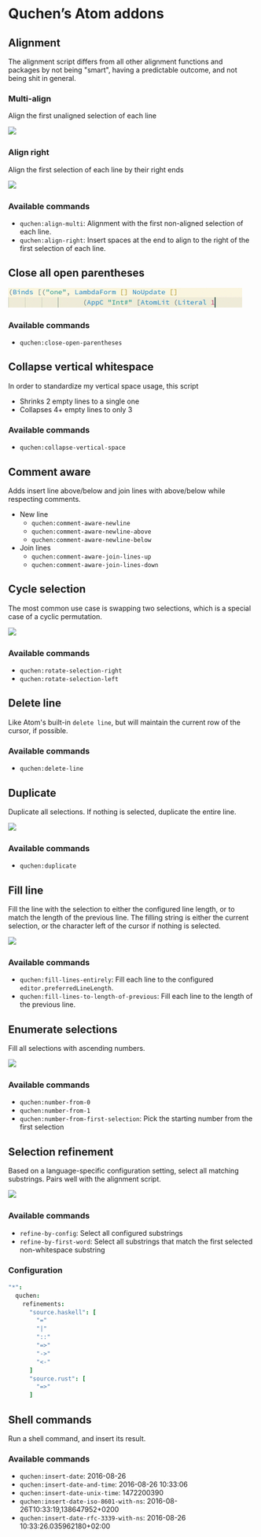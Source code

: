 # Quchen’s Atom addons



## Alignment

The alignment script differs from all  other alignment functions and packages by
not being "smart", having a predictable outcome, and not being shit in general.

### Multi-align

Align the first unaligned selection of each line

![][multialign]

### Align right

Align the first selection of each line by their right ends

![][align-right]

### Available commands

  - `quchen:align-multi`: Alignment with the first non-aligned selection of
    each line.
  - `quchen:align-right`: Insert spaces at the end to align to the right of the
    first selection of each line.



## Close all open parentheses

![For all selected unbalanced parentheses, insert the matching closing one.][balance]

### Available commands

  - `quchen:close-open-parentheses`



## Collapse vertical whitespace

In order to standardize my vertical space usage, this script

  - Shrinks 2 empty lines to a single one
  - Collapses 4+ empty lines to only 3

### Available commands

  - `quchen:collapse-vertical-space`



## Comment aware

Adds insert line above/below and join lines with above/below while respecting
comments.

  - New line
    - `quchen:comment-aware-newline`
    - `quchen:comment-aware-newline-above`
    - `quchen:comment-aware-newline-below`
  - Join lines
    - `quchen:comment-aware-join-lines-up`
    - `quchen:comment-aware-join-lines-down`



## Cycle selection

The most common use case is swapping two selections, which is a special case of
a cyclic permutation.

![][swap-selections]

### Available commands

  - `quchen:rotate-selection-right`
  - `quchen:rotate-selection-left`



## Delete line

Like Atom's built-in `delete line`, but will maintain the current row of the
cursor, if possible.

### Available commands

  - `quchen:delete-line`



## Duplicate

Duplicate all selections. If nothing is selected, duplicate the entire line.

![][duplicate]

### Available commands

  - `quchen:duplicate`

## Fill line

Fill the line with the selection to either the configured line length, or to
match the length of the previous line. The filling string is either the current
selection, or the character left of the cursor if nothing is selected.

![][fill-to-length-of-previous]

### Available commands

  - `quchen:fill-lines-entirely`: Fill each line to the configured
    `editor.preferredLineLength`.
  - `quchen:fill-lines-to-length-of-previous`: Fill each line to the length of the
    previous line.



## Enumerate selections

Fill all selections with ascending numbers.

![][number-from-1]

### Available commands

  - `quchen:number-from-0`
  - `quchen:number-from-1`
  - `quchen:number-from-first-selection`: Pick the starting number from the first
    selection



## Selection refinement

Based on a language-specific configuration setting, select all matching
substrings. Pairs well with the alignment script.

![][refine]

### Available commands

  - `refine-by-config`: Select all configured substrings
  - `refine-by-first-word`: Select all substrings that match the first selected
    non-whitespace substring

### Configuration

```coffee
"*":
  quchen:
    refinements:
      "source.haskell": [
        "="
        "|"
        "::"
        "=>"
        "->"
        "<-"
      ]
      "source.rust": [
        "=>"
      ]
```



## Shell commands

Run a shell command, and insert its result.

### Available commands

  - `quchen:insert-date`:                  2016-08-26
  - `quchen:insert-date-and-time`:         2016-08-26 10:33:06
  - `quchen:insert-date-unix-time`:        1472200390
  - `quchen:insert-date-iso-8601-with-ns`: 2016-08-26T10:33:19,138647952+0200
  - `quchen:insert-date-rfc-3339-with-ns`: 2016-08-26 10:33:26.035962180+02:00



[align-right]:                demos/align-right.gif
[balance]:                    demos/close-all-open-parentheses.gif
[duplicate]:                  demos/duplicate.gif
[fill-to-length-of-previous]: demos/fill-to-length-of-previous.gif
[multialign]:                 demos/multialign.gif
[number-from-1]:              demos/number-from-1.gif
[refine]:                     demos/refine.gif
[swap-selections]:            demos/swap-selections.gif
